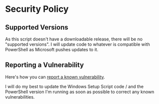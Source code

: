 # Security Policy

## Supported Versions

As this script doesn't have a downloadable release, there will be no "supported versions". I will update code to whatever is compatible with PowerShell as Microsoft pushes updates to it.

## Reporting a Vulnerability

Here's how you can [report a known vulnerability](https://github.com/melvinquick/windows-setup-script/security/advisories/new).

I will do my best to update the Windows Setup Script code / and the PowerShell version I'm running as soon as possible to correct any known vulnerabilities.
